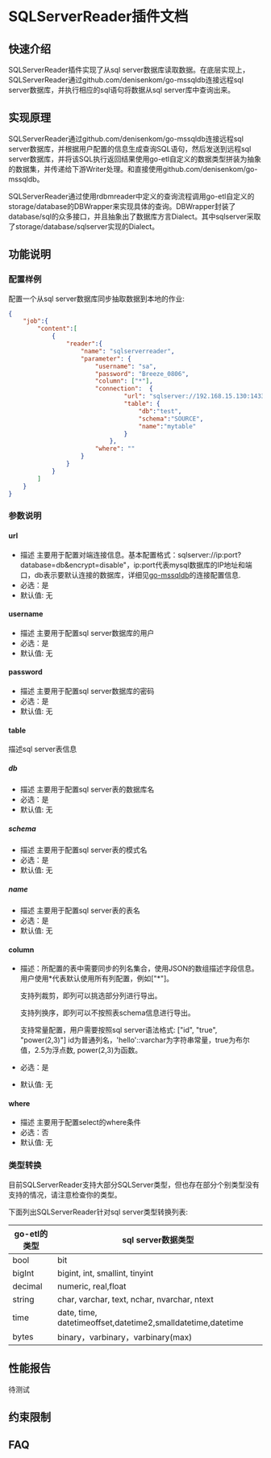 # SQLServerReader插件文档

## 快速介绍

SQLServerReader插件实现了从sql server数据库读取数据。在底层实现上，SQLServerReader通过github.com/denisenkom/go-mssqldb连接远程sql server数据库，并执行相应的sql语句将数据从sql server库中查询出来。

## 实现原理

SQLServerReader通过github.com/denisenkom/go-mssqldb连接远程sql server数据库，并根据用户配置的信息生成查询SQL语句，然后发送到远程sql server数据库，并将该SQL执行返回结果使用go-etl自定义的数据类型拼装为抽象的数据集，并传递给下游Writer处理。和直接使用github.com/denisenkom/go-mssqldb。

SQLServerReader通过使用rdbmreader中定义的查询流程调用go-etl自定义的storage/database的DBWrapper来实现具体的查询。DBWrapper封装了database/sql的众多接口，并且抽象出了数据库方言Dialect。其中sqlserver采取了storage/database/sqlserver实现的Dialect。

## 功能说明

### 配置样例

配置一个从sql server数据库同步抽取数据到本地的作业:

```json
{
    "job":{
        "content":[
            {
                "reader":{
                    "name": "sqlserverreader",
                    "parameter": {
                        "username": "sa",
                        "password": "Breeze_0806",
                        "column": ["*"],
                        "connection":  {
                                "url": "sqlserver://192.168.15.130:1433?database=test&encrypt=disable",
                                "table": {
                                    "db":"test",
                                    "schema":"SOURCE",
                                    "name":"mytable"
                                }
                            },
                        "where": ""
                    }
                }
            }
        ]
    }
}
```

### 参数说明

#### url

- 描述 主要用于配置对端连接信息。基本配置格式：sqlserver://ip:port?database=db&encrypt=disable"，ip:port代表mysql数据库的IP地址和端口，db表示要默认连接的数据库，详细见[go-mssqldb](https://github.com/denisenkom/go-mssqldb)的连接配置信息.
- 必选：是
- 默认值: 无

#### username

- 描述 主要用于配置sql server数据库的用户
- 必选：是
- 默认值: 无

#### password

- 描述 主要用于配置sql server数据库的密码
- 必选：是
- 默认值: 无

#### table

描述sql server表信息

##### db

- 描述 主要用于配置sql server表的数据库名
- 必选：是
- 默认值: 无

##### schema

- 描述 主要用于配置sql server表的模式名
- 必选：是
- 默认值: 无

##### name

- 描述 主要用于配置sql server表的表名
- 必选：是
- 默认值: 无

#### column

- 描述：所配置的表中需要同步的列名集合，使用JSON的数组描述字段信息。用户使用*代表默认使用所有列配置，例如["\*"]。

  支持列裁剪，即列可以挑选部分列进行导出。

  支持列换序，即列可以不按照表schema信息进行导出。

  支持常量配置，用户需要按照sql server语法格式: ["id",  "true", "power(2,3)"] id为普通列名，'hello'::varchar为字符串常量，true为布尔值，2.5为浮点数, power(2,3)为函数。

- 必选：是

- 默认值: 无

#### where

- 描述 主要用于配置select的where条件
- 必选：否
- 默认值: 无

### 类型转换

目前SQLServerReader支持大部分SQLServer类型，但也存在部分个别类型没有支持的情况，请注意检查你的类型。

下面列出SQLServerReader针对sql server类型转换列表:

| go-etl的类型 | sql server数据类型                                          |
| ------------ | ----------------------------------------------------------- |
| bool         | bit                                                         |
| bigInt       | bigint, int, smallint, tinyint                              |
| decimal      | numeric, real,float                                         |
| string       | char, varchar, text, nchar, nvarchar, ntext                 |
| time         | date, time, datetimeoffset,datetime2,smalldatetime,datetime |
| bytes        | binary，varbinary，varbinary(max)                           |

## 性能报告

待测试

## 约束限制



## FAQ
